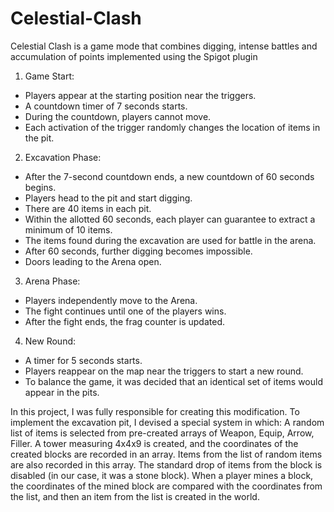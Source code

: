 # Celestial-Clash
Celestial Clash is a game mode that combines digging, intense battles and accumulation of points implemented using the Spigot plugin
1. Game Start:
 - Players appear at the starting position near the triggers.
 - A countdown timer of 7 seconds starts.
 - During the countdown, players cannot move.
 - Each activation of the trigger randomly changes the location of items in the pit.
2. Excavation Phase:
 - After the 7-second countdown ends, a new countdown of 60 seconds begins.
 - Players head to the pit and start digging.
 - There are 40 items in each pit.
 - Within the allotted 60 seconds, each player can guarantee to extract a minimum of 10 items.
 - The items found during the excavation are used for battle in the arena.
 - After 60 seconds, further digging becomes impossible.
 - Doors leading to the Arena open.
3. Arena Phase:
 - Players independently move to the Arena.
 - The fight continues until one of the players wins.
 - After the fight ends, the frag counter is updated.
4. New Round:
 - A timer for 5 seconds starts.
 - Players reappear on the map near the triggers to start a new round.
 - To balance the game, it was decided that an identical set of items would appear in the pits.
   
In this project, I was fully responsible for creating this modification. To implement the excavation pit,
I devised a special system in which:
A random list of items is selected from pre-created arrays of Weapon, Equip, Arrow, Filler.
A tower measuring 4x4x9 is created, and the coordinates of the created blocks are recorded in an array.
Items from the list of random items are also recorded in this array.
The standard drop of items from the block is disabled (in our case, it was a stone block).
When a player mines a block, the coordinates of the mined block are compared with the coordinates from the list, and then an item from the list is created in the world.
